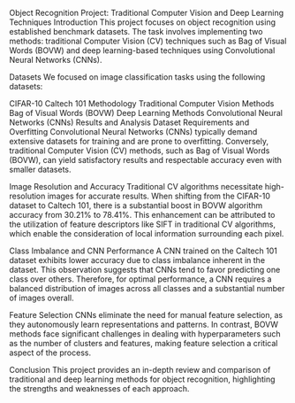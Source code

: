 Object Recognition Project: Traditional Computer Vision and Deep Learning Techniques
Introduction
This project focuses on object recognition using established benchmark datasets. The task involves implementing two methods: traditional Computer Vision (CV) techniques such as Bag of Visual Words (BOVW) and deep learning-based techniques using Convolutional Neural Networks (CNNs).

Datasets
We focused on image classification tasks using the following datasets:

CIFAR-10
Caltech 101
Methodology
Traditional Computer Vision Methods
Bag of Visual Words (BOVW)
Deep Learning Methods
Convolutional Neural Networks (CNNs)
Results and Analysis
Dataset Requirements and Overfitting
Convolutional Neural Networks (CNNs) typically demand extensive datasets for training and are prone to overfitting. Conversely, traditional Computer Vision (CV) methods, such as Bag of Visual Words (BOVW), can yield satisfactory results and respectable accuracy even with smaller datasets.

Image Resolution and Accuracy
Traditional CV algorithms necessitate high-resolution images for accurate results. When shifting from the CIFAR-10 dataset to Caltech 101, there is a substantial boost in BOVW algorithm accuracy from 30.21% to 78.41%. This enhancement can be attributed to the utilization of feature descriptors like SIFT in traditional CV algorithms, which enable the consideration of local information surrounding each pixel.

Class Imbalance and CNN Performance
A CNN trained on the Caltech 101 dataset exhibits lower accuracy due to class imbalance inherent in the dataset. This observation suggests that CNNs tend to favor predicting one class over others. Therefore, for optimal performance, a CNN requires a balanced distribution of images across all classes and a substantial number of images overall.

Feature Selection
CNNs eliminate the need for manual feature selection, as they autonomously learn representations and patterns. In contrast, BOVW methods face significant challenges in dealing with hyperparameters such as the number of clusters and features, making feature selection a critical aspect of the process.

Conclusion
This project provides an in-depth review and comparison of traditional and deep learning methods for object recognition, highlighting the strengths and weaknesses of each approach.

